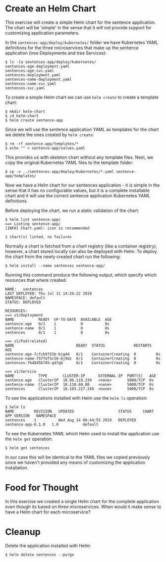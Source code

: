 # Create an Helm Chart

This exercise will create a simple Helm chart for the sentence application.  The
chart will be 'simple' in the sense that it will not provide support for
customizing application parameters.

In the `sentences-app/deploy/kubernetes/` folder we have Kubernetes YAML
definitions for the three microservices that make up the sentence application
(tree Deployments and tree Services):

```shell
$ ls -la sentences-app/deploy/kubernetes/
sentences-age-deployment.yaml
sentences-age-svc.yaml
sentences-deployment.yaml
sentences-name-deployment.yaml
sentences-name-svc.yaml
sentences-svc.yaml
```

To create a simple Helm chart we can use `helm create` to create a template chart:


```shell
$ mkdir helm-chart
$ cd helm-chart
$ helm create sentence-app
```

Since we will use the sentence application YAML as templates for the chart we
delete the ones created by `helm create`:

```
$ rm -rf sentence-app/templates/*
$ echo "" > sentence-app/values.yaml
```

This provides us with skeleton chart without any template files. Next, we copy
the original Kubernetes YAML files to the template folder:

```shell
$ cp -v ../sentences-app/deploy/kubernetes/*.yaml sentence-app/templates/
```

Now we have a Helm chart for our sentences application - it is simple in the
sense that it has no configurable values, but it is a complete installable chart
and it will use the correct sentence application Kubernetes YAML definitions.

Before deploying the chart, we run a static validation of the chart:

```shell
$ helm lint sentence-app/
==> Linting sentence-app/
[INFO] Chart.yaml: icon is recommended

1 chart(s) linted, no failures
```

Normally a chart is fetched from a chart registry (like a container registry),
however, a chart stored locally can also be deployed with Helm. To deploy the
chart from the newly created chart run the following:

```shell
$ helm install --name sentences sentence-app/
```

Running this command produce the following output, which specify which resources
that where created:

```
NAME:   sentences
LAST DEPLOYED: Thu Jul 11 14:26:22 2019
NAMESPACE: default
STATUS: DEPLOYED

RESOURCES:
==> v1/Deployment
NAME           READY  UP-TO-DATE  AVAILABLE  AGE
sentence-age   0/1    1           0          0s
sentence-name  0/1    1           0          0s
sentences      0/1    1           0          0s

==> v1/Pod(related)
NAME                            READY  STATUS             RESTARTS  AGE
sentence-age-7cfcb9755b-bjg44   0/1    ContainerCreating  0         0s
sentence-name-757fdf5c56-mj9dz  0/1    ContainerCreating  0         0s
sentences-76d8456745-qd7qb      0/1    ContainerCreating  0         0s

==> v1/Service
NAME           TYPE       CLUSTER-IP      EXTERNAL-IP  PORT(S)   AGE
sentence-age   ClusterIP  10.96.119.239   <none>       5000/TCP  0s
sentence-name  ClusterIP  10.110.60.80    <none>       5000/TCP  0s
sentences      ClusterIP  10.103.227.249  <none>       5000/TCP  0s
```

To see the applications installed with Helm use the `helm ls` operation:

```shell
$ helm ls
NAME         REVISION   UPDATED                    STATUS     CHART                APP VERSION   NAMESPACE   
sentences    1          Wed Aug 14 08:44:55 2019   DEPLOYED   sentence-app-0.1.0   1.0           default
```

To see the Kubernetes YAML which Helm used to install the application use the `helm get` operation:

```shell
$ helm get sentences
```

In our case this will be identical to the YAML files we copied previously since
we haven't provided any means of customizing the application installation.

# Food for Thought

In this exercise we created a single Helm chart for the complete application
even though its based on three microservices. When would it make sense to have a
Helm chart for each microservice?

# Cleanup

Delete the application installed with Helm:

```shell
$ helm delete sentences --purge
```
